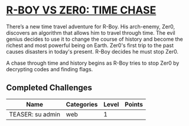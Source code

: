 # [R-BOY VS ZER0: TIME CHASE](https://ctftime.org/event/1436)

There’s a new time travel adventure for R-Boy. His arch-enemy, Zer0, discovers an algorithm that allows him to travel through time. The evil genius decides to use it to change the course of history and become the richest and most powerful being on Earth. Zer0's first trip to the past causes disasters in today's present. R-Boy decides he must stop Zer0.

A chase through time and history begins as R-Boy tries to stop Zer0 by decrypting codes and finding flags.

## Completed Challenges

| Name             | Categories | Level | Points |
| ---------------- | ---------- | ----- | ------ |
| TEASER: su admin | web        | 1     |        |
